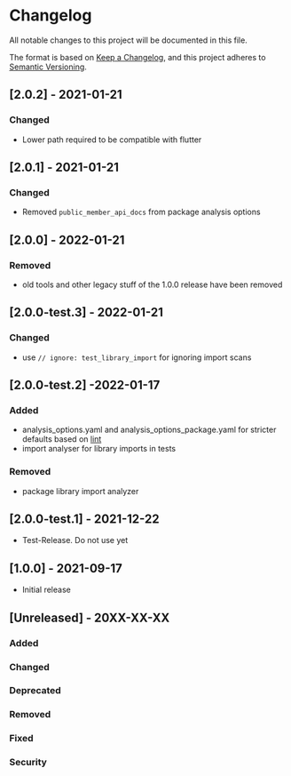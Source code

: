 # Changelog
All notable changes to this project will be documented in this file.

The format is based on [Keep a Changelog](https://keepachangelog.com/en/1.0.0/),
and this project adheres to [Semantic Versioning](https://semver.org/spec/v2.0.0.html).

## [2.0.2] - 2021-01-21
### Changed
- Lower path required to be compatible with flutter

## [2.0.1] - 2021-01-21
### Changed
- Removed `public_member_api_docs` from package analysis options

## [2.0.0] - 2022-01-21
### Removed
- old tools and other legacy stuff of the 1.0.0 release have been removed

## [2.0.0-test.3] - 2022-01-21
### Changed
- use `// ignore: test_library_import` for ignoring import scans

## [2.0.0-test.2] -2022-01-17
### Added
- analysis_options.yaml and analysis_options_package.yaml for stricter defaults based on [lint](https://pub.dev/packages/lint)
- import analyser for library imports in tests
### Removed
- package library import analyzer

## [2.0.0-test.1] - 2021-12-22
- Test-Release. Do not use yet

## [1.0.0] - 2021-09-17
- Initial release

## [Unreleased] - 20XX-XX-XX
### Added
### Changed
### Deprecated
### Removed
### Fixed
### Security
